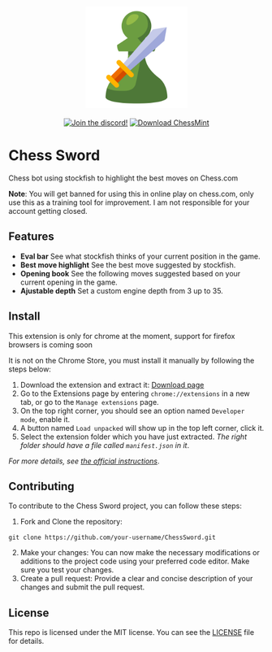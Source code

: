 <p align="center">
    <img width="200" src="icons/logo.png">
    <br><br>
    <a href="https://discord.gg/3kh0"><img alt="Join the discord!" src="https://img.shields.io/badge/Discord-EchoDev-0?style=flat&logo=discord"></a>
    <a href="https://github.com/3kh0/ChessSword/releases"><img alt="Download ChessMint" src="https://img.shields.io/github/downloads/3kh0/ChessSword/total?color=%2331c754&label=Download&logo=googlechrome&logoColor=%23ffffff"></a>
</p>

# Chess Sword

Chess bot using stockfish to highlight the best moves on Chess.com

**Note**: You will get banned for using this in online play on chess.com, only use this as a training tool for improvement. I am not responsible for your account getting closed.

## Features

- **Eval bar** See what stockfish thinks of your current position in the game.
- **Best move highlight** See the best move suggested by stockfish.
- **Opening book** See the following moves suggested based on your current opening in the game.
- **Ajustable depth** Set a custom engine depth from 3 up to 35.

## Install
This extension is only for chrome at the moment, support for firefox browsers is coming soon

It is not on the Chrome Store, you must install it manually by following the steps below:

1. Download the extension and extract it: [Download page](https://github.com/3kh0/ChessSword/releases)
2. Go to the Extensions page by entering `chrome://extensions` in a new tab, or go to the `Manage extensions` page.
3. On the top right corner, you should see an option named `Developer mode`, enable it.
4. A button named `Load unpacked` will show up in the top left corner, click it.
5. Select the extension folder which you have just extracted. *The right folder should have a file called `manifest.json` in it*.

*For more details, see [the official instructions](https://developer.chrome.com/docs/extensions/mv3/getstarted/development-basics/#load-unpacked)*.

## Contributing

To contribute to the Chess Sword project, you can follow these steps:

1. Fork and Clone the repository:

```
git clone https://github.com/your-username/ChessSword.git
```

2. Make your changes: You can now make the necessary modifications or additions to the project code using your preferred code editor. Make sure you test your changes.
3. Create a pull request: Provide a clear and concise description of your changes and submit the pull request.

## License

This repo is licensed under the MIT license. You can see the [LICENSE](LICENSE) file for details.